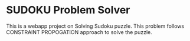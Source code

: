 # SUDOKU Problem Solver
This is a webapp project on Solving Sudoku puzzle.
This problem follows CONSTRAINT PROPOGATION approach to solve the puzzle.
